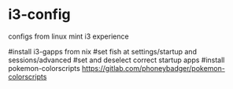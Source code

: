 # i3-config
configs from linux mint i3 experience

#install i3-gapps from nix
#set fish at settings/startup and sessions/advanced
#set and deselect correct startup apps
#install pokemon-colorscripts https://gitlab.com/phoneybadger/pokemon-colorscripts
